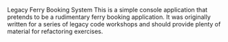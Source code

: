 Legacy Ferry Booking System
This is a simple console application that pretends to be a rudimentary ferry booking application. It was originally written for a series of legacy code workshops and should provide plenty of material for refactoring exercises.